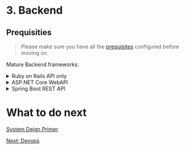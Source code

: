 # 3. Backend

## Prequisities
> Please make sure you have all the [prequisites](prerequisites.md) configured before moving on.

Mature Backend frameworks:

<details>
<summary>Ruby on Rails API only</summary>

[Homepage](http://rubyonrails.org)

Imagine what you could build if you learned Ruby on Rails…

<img src="assets/brand/rails.svg" alt="Rails" width="200px" />

#### Prerequisites
```bash
ruby -v
```
```bash
sqlite3 --version
```

#### Getting started with Rails

> Install Rails framework
```bash
gem install rails
```

> How to create a new react project?
```bash
rails --version
```
```bash
rails new <project-name> \
    --api
    --skip-bundle
    --skip-git
    --skip-test-unit

```
> Open the project in IDE
```bash
code <project-name>
```

> Open integrated terminal inside vscode
 - <kbd>Ctrl + `</kbd>

> Install dependencies
```bash
bundle install
```

> Run project
```bash
rails server
```

> Rails Server should start on port 3000. Open chrome and type 'http://localhost:3000' if it doesn't automatically pop up

[Rails Guide](http://guides.rubyonrails.org/getting_started.html) 
</details>


<details>
<summary>ASP.NET Core WebAPI</summary>

[Homepage](https://www.microsoft.com/net)

ASP.NET is powerful frameowrk designed by microsoft to build web applications.

![ASP.NET](assets/brand/net.png)

To begin with ASP.NET Core

> Install .NET Core
- Follow instructions on [official website](https://www.microsoft.com/net/core#linuxubuntu)

> How to create a new react project?
```bash
dotnet -version
```
```bash
dotnet new webapi <project-name>
```

> Open the project in IDE
```bash
code <project-name>
```

> Open integrated terminal inside vscode
 - <kbd>Ctrl + `</kbd>

> Install dependencies
```bash
dotnet restore
```

> Run project
```bash
dotnet run
```

> By default, the solution will run on port 5000. Open google chrome and type 'http://localhost:8080/api/values' if it doesn't automatically pop up

### [Tutorials](https://mva.microsoft.com/)

</details>

</details>

<details>
<summary>Spring Boot REST API</summary>


[Homepage](https://spring.io)

Spring Boot by Pivotal (Java)

![Spring](assets/brand/spring.png)

### Prerequisites
```bash
java --version
```

### Getting started with Spring

> Install sdkman and other tools
```bash
curl -s "https://get.sdkman.io" | bash
```
```bash
# Install Spring Framework
sdk install springboot
```
```bash
# To run and download dependencies, we require gradle
sdk install gradle
```


> How to create a new Spring project?
```bash
spring version
```
```bash
spring init --list
```
```bash
spring init  \
    --build=gradle \
    --java-version=1.8 \
    --dependencies=web,data-jpa \
    --packaging=war \
    <project-name>
```
> Open the project in IDE
```bash
code <project-name>
```

> Open integrated terminal inside vscode
 - <kbd>Ctrl + `</kbd>

> Install dependencies
```bash
gradle dependencies
```

> Run project
```bash
gradle bootRun
```

> Spring project runs on port 8080. Open google chrome and type 'http://localhost:8080' if it doesn't automatically pop up

Browse some of more awesome [Pivotal Projects](https://spring.io/projects) 
</details>

</details>

# What to do next
[System Deign Primer](https://github.com/donnemartin/system-design-primer)

[Next: Devops](devops.md)

